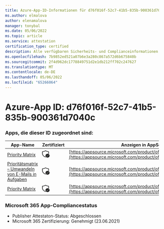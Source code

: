 ```yaml
---
title: Azure-App-ID-Informationen für d76f016f-52c7-41b5-835b-900361d7040c
ms.author: elmalova
author: elenamalova
manager: tonybal
ms.date: 05/06/2022
ms.topic: article
ms.service: attestation
certification_type: certified
description: Alle verfügbaren Sicherheits- und Complianceinformationen für d76f016f-52c7-41b5-835b-900361d7040c.
ms.openlocfilehash: 7b9852ed521a07b6e3a280c867a572d6b675840b
ms.sourcegitcommit: 2f4d962dc1778849751d2e1db212ff702c247627
ms.translationtype: MT
ms.contentlocale: de-DE
ms.lasthandoff: 05/06/2022
ms.locfileid: "65266064"
---
```

# <a name="azure-app-id-d76f016f-52c7-41b5-835b-900361d7040c"></a>Azure-App ID: d76f016f-52c7-41b5-835b-900361d7040c


### <a name="apps-associated-with-this-id"></a>Apps, die dieser ID zugeordnet sind:
| **App-Name** | **Zertifiziert** | **Anzeigen in AppSource** |
|--------------|---------------|-----------------------|
| [Priority Matrix](../forward/WA104382005.md) | <img alt="Certified application badge" src="../media/certified-badge.png" height="25" width="25" /> | [https://appsource.microsoft.com/product/office/WA104382005](https://appsource.microsoft.com/product/office/WA104382005) |
| [Prioritätsmatrix – Umwandeln von E-Mails in Aufgaben](../forward/WA104381735.md) | <img alt="Certified application badge" src="../media/certified-badge.png" height="25" width="25" /> | [https://appsource.microsoft.com/product/office/WA104381735](https://appsource.microsoft.com/product/office/WA104381735) |
| [Priority Matrix](../forward/appfluenceinc.m_pm_msft.md) | <img alt="Certified application badge" src="../media/certified-badge.png" height="25" width="25" /> | [https://appsource.microsoft.com/product/office/appfluenceinc.m_pm_msft](https://appsource.microsoft.com/product/office/appfluenceinc.m_pm_msft) |

### <a name="microsoft-365-app-compliance-status"></a>Microsoft 365 App-Compliancestatus
- Publisher Attestaton-Status: Abgeschlossen
- Microsoft 365 Zertifizierung: Genehmigt (23.06.2021)
